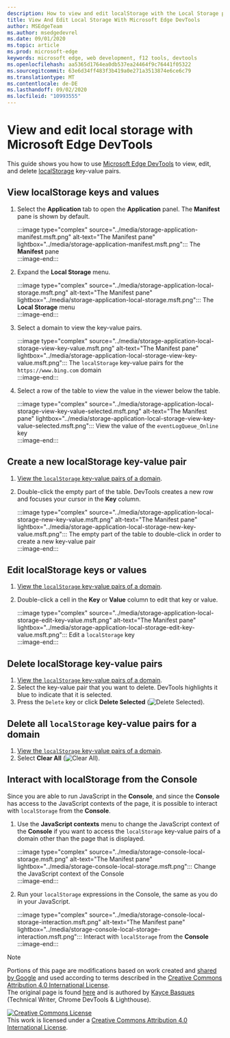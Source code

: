 ```yaml
---
description: How to view and edit localStorage with the Local Storage pane and the Console.
title: View And Edit Local Storage With Microsoft Edge DevTools
author: MSEdgeTeam
ms.author: msedgedevrel
ms.date: 09/01/2020
ms.topic: article
ms.prod: microsoft-edge
keywords: microsoft edge, web development, f12 tools, devtools
ms.openlocfilehash: aa5365d1764ea0db537ea24464f9c76441f05322
ms.sourcegitcommit: 63e6d34ff483f3b419a0e271a3513874e6ce6c79
ms.translationtype: MT
ms.contentlocale: de-DE
ms.lasthandoff: 09/02/2020
ms.locfileid: "10993555"
---
```

<!-- Copyright Kayce Basques 

   Licensed under the Apache License, Version 2.0 (the "License");
   you may not use this file except in compliance with the License.
   You may obtain a copy of the License at

       https://www.apache.org/licenses/LICENSE-2.0

   Unless required by applicable law or agreed to in writing, software
   distributed under the License is distributed on an "AS IS" BASIS,
   WITHOUT WARRANTIES OR CONDITIONS OF ANY KIND, either express or implied.
   See the License for the specific language governing permissions and
   limitations under the License.  -->  





# View and edit local storage with Microsoft Edge DevTools   



This guide shows you how to use [Microsoft Edge DevTools][MicrosoftEdgeDevTools] to view, edit, and delete [localStorage][MDNWindowsLocalStorage] key-value pairs.  

## View localStorage keys and values   

1.  Select the **Application** tab to open the **Application** panel.  The **Manifest** pane is shown by default.  
    
    :::image type="complex" source="../media/storage-application-manifest.msft.png" alt-text="The Manifest pane" lightbox="../media/storage-application-manifest.msft.png":::
       The **Manifest** pane  
    :::image-end:::  
    
1.  Expand the **Local Storage** menu.  
    
    :::image type="complex" source="../media/storage-application-local-storage.msft.png" alt-text="The Manifest pane" lightbox="../media/storage-application-local-storage.msft.png":::
       The **Local Storage** menu  
    :::image-end:::  
    
1.  Select a domain to view the key-value pairs.  
    
    :::image type="complex" source="../media/storage-application-local-storage-view-key-value.msft.png" alt-text="The Manifest pane" lightbox="../media/storage-application-local-storage-view-key-value.msft.png":::
       The `localStorage` key-value pairs for the `https://www.bing.com` domain  
    :::image-end:::  
    
1.  Select a row of the table to view the value in the viewer below the table.  
    
    :::image type="complex" source="../media/storage-application-local-storage-view-key-value-selected.msft.png" alt-text="The Manifest pane" lightbox="../media/storage-application-local-storage-view-key-value-selected.msft.png":::
       View the value of the `eventLogQueue_Online` key  
    :::image-end:::  
    
## Create a new localStorage key-value pair   

1.  [View the `localStorage` key-value pairs of a domain](#view-localstorage-keys-and-values).  
1.  Double-click the empty part of the table.  DevTools creates a new row and focuses your cursor in the **Key** column.  
    
    :::image type="complex" source="../media/storage-application-local-storage-new-key-value.msft.png" alt-text="The Manifest pane" lightbox="../media/storage-application-local-storage-new-key-value.msft.png":::
       The empty part of the table to double-click in order to create a new key-value pair  
    :::image-end:::  
    
## Edit localStorage keys or values   

1.  [View the `localStorage` key-value pairs of a domain](#view-localstorage-keys-and-values).  
1.  Double-click a cell in the **Key** or **Value** column to edit that key or value.  
    
    :::image type="complex" source="../media/storage-application-local-storage-edit-key-value.msft.png" alt-text="The Manifest pane" lightbox="../media/storage-application-local-storage-edit-key-value.msft.png":::
       Edit a `localStorage` key  
    :::image-end:::  
    
## Delete localStorage key-value pairs   

1.  [View the `localStorage` key-value pairs of a domain](#view-localstorage-keys-and-values).  
1.  Select the key-value pair that you want to delete.  DevTools highlights it blue to indicate that it is selected.  
1.  Press the `Delete` key or click **Delete Selected** \(![Delete Selected][ImageDeleteIcon]\).  
    
## Delete all `localStorage` key-value pairs for a domain   

1.  [View the `localStorage` key-value pairs of a domain](#view-localstorage-keys-and-values).  
1.  Select **Clear All** \(![Clear All][ImageClearIcon]\).  
    
## Interact with localStorage from the Console   

Since you are able to run JavaScript in the **Console**, and since the **Console** has access to the JavaScript contexts of the page, it is possible to interact with `localStorage` from the **Console**.  

1.  Use the **JavaScript contexts** menu to change the JavaScript context of the **Console** if you want to access the `localStorage` key-value pairs of a domain other than the page that is displayed.  
    
    :::image type="complex" source="../media/storage-console-local-storage.msft.png" alt-text="The Manifest pane" lightbox="../media/storage-console-local-storage.msft.png":::
       Change the JavaScript context of the Console  
    :::image-end:::  
    
1.  Run your `localStorage` expressions in the Console, the same as you do in your JavaScript.  
    
    :::image type="complex" source="../media/storage-console-local-storage-interaction.msft.png" alt-text="The Manifest pane" lightbox="../media/storage-console-local-storage-interaction.msft.png":::
       Interact with `localStorage` from the **Console**  
    :::image-end:::  
    
<!--  
 


-->  

<!-- image links -->  

[ImageClearIcon]: ../media/clear-icon.msft.png  
[ImageDeleteIcon]: ../media/delete-icon.msft.png  

<!-- links -->  

[MicrosoftEdgeDevTools]: ../../devtools-guide-chromium.md "Microsoft Edge (Chromium) Developer tools | Microsoft Docs"  

[MDNWindowsLocalStorage]: https://developer.mozilla.org/docs/Web/API/Window/localStorage "Window.localStorage | MDN"  

> [!NOTE]
> Portions of this page are modifications based on work created and [shared by Google][GoogleSitePolicies] and used according to terms described in the [Creative Commons Attribution 4.0 International License][CCA4IL].  
> The original page is found [here](https://developers.google.com/web/tools/chrome-devtools/storage/localstorage) and is authored by [Kayce Basques][KayceBasques] \(Technical Writer, Chrome DevTools \& Lighthouse\).  

[![Creative Commons License][CCby4Image]][CCA4IL]  
This work is licensed under a [Creative Commons Attribution 4.0 International License][CCA4IL].  

[CCA4IL]: https://creativecommons.org/licenses/by/4.0  
[CCby4Image]: https://i.creativecommons.org/l/by/4.0/88x31.png  
[GoogleSitePolicies]: https://developers.google.com/terms/site-policies  
[KayceBasques]: https://developers.google.com/web/resources/contributors/kaycebasques  
